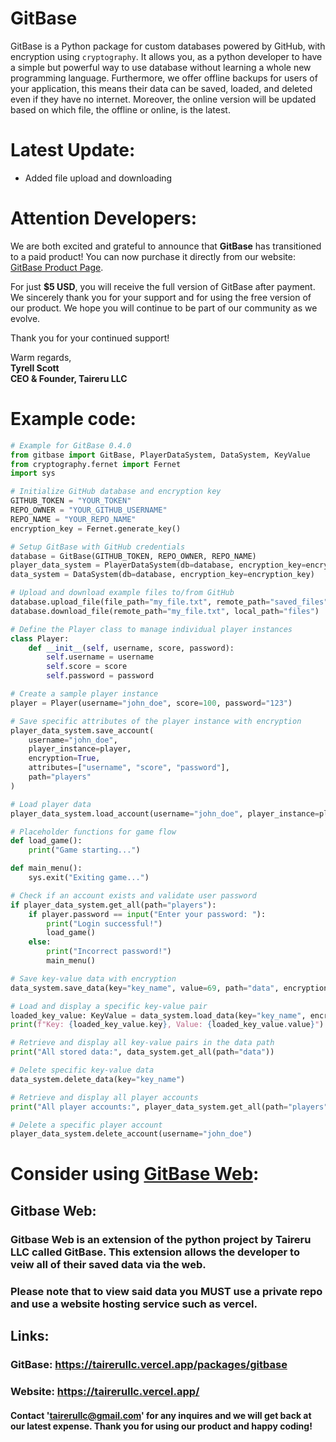 # GitBase

GitBase is a Python package for custom databases powered by GitHub, with encryption using `cryptography`. It allows you, as a python developer to have a simple but powerful way to use database without learning a whole new programming language. Furthermore, we offer offline backups for users of your application, this means their data can be saved, loaded, and deleted even if they have no internet. Moreover, the online version will be updated based on which file, the offline or online, is the latest.

# Latest Update: 
* Added file upload and downloading

# Attention Developers: 

We are both excited and grateful to announce that **GitBase** has transitioned to a paid product! You can now purchase it directly from our website: [GitBase Product Page](https://tairerullc.vercel.app/packages/gitbase).

For just **$5 USD**, you will receive the full version of GitBase after payment. We sincerely thank you for your support and for using the free version of our product. We hope you will continue to be part of our community as we evolve. 

Thank you for your continued support!

Warm regards,  
**Tyrell Scott**  
**CEO & Founder, Taireru LLC**

# Example code: 

```py
# Example for GitBase 0.4.0
from gitbase import GitBase, PlayerDataSystem, DataSystem, KeyValue
from cryptography.fernet import Fernet
import sys

# Initialize GitHub database and encryption key
GITHUB_TOKEN = "YOUR_TOKEN"
REPO_OWNER = "YOUR_GITHUB_USERNAME"
REPO_NAME = "YOUR_REPO_NAME"
encryption_key = Fernet.generate_key()

# Setup GitBase with GitHub credentials
database = GitBase(GITHUB_TOKEN, REPO_OWNER, REPO_NAME)
player_data_system = PlayerDataSystem(db=database, encryption_key=encryption_key)
data_system = DataSystem(db=database, encryption_key=encryption_key)

# Upload and download example files to/from GitHub
database.upload_file(file_path="my_file.txt", remote_path="saved_files")
database.download_file(remote_path="my_file.txt", local_path="files")

# Define the Player class to manage individual player instances
class Player:
    def __init__(self, username, score, password):
        self.username = username
        self.score = score
        self.password = password

# Create a sample player instance
player = Player(username="john_doe", score=100, password="123")

# Save specific attributes of the player instance with encryption
player_data_system.save_account(
    username="john_doe",
    player_instance=player,
    encryption=True,
    attributes=["username", "score", "password"],
    path="players"
)

# Load player data
player_data_system.load_account(username="john_doe", player_instance=player, encryption=True)

# Placeholder functions for game flow
def load_game():
    print("Game starting...")

def main_menu():
    sys.exit("Exiting game...")

# Check if an account exists and validate user password
if player_data_system.get_all(path="players"):
    if player.password == input("Enter your password: "):
        print("Login successful!")
        load_game()
    else:
        print("Incorrect password!")
        main_menu()

# Save key-value data with encryption
data_system.save_data(key="key_name", value=69, path="data", encryption=True)

# Load and display a specific key-value pair
loaded_key_value: KeyValue = data_system.load_data(key="key_name", encryption=True)
print(f"Key: {loaded_key_value.key}, Value: {loaded_key_value.value}")

# Retrieve and display all key-value pairs in the data path
print("All stored data:", data_system.get_all(path="data"))

# Delete specific key-value data
data_system.delete_data(key="key_name")

# Retrieve and display all player accounts
print("All player accounts:", player_data_system.get_all(path="players"))

# Delete a specific player account
player_data_system.delete_account(username="john_doe")
```

# Consider using [GitBase Web](https://tairerullc.vercel.app/extensions/gitbase-web): 
## Gitbase Web: 

### Gitbase Web is an extension of the python project by Taireru LLC called GitBase. This extension allows the developer to veiw all of their saved data via the web.
### Please note that to view said data you **MUST** use a private repo and use a website hosting service such as vercel.

## Links: 
### GitBase: https://tairerullc.vercel.app/packages/gitbase
### Website: https://tairerullc.vercel.app/


#### Contact 'tairerullc@gmail.com' for any inquires and we will get back at our latest expense. Thank you for using our product and happy coding!
